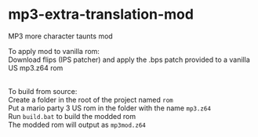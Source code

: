# mp3-extra-translation-mod
MP3 more character taunts mod

To apply mod to vanilla rom:<br>
Download flips (IPS patcher) and apply the .bps patch provided to a vanilla US mp3.z64 rom<br><br>

To build from source:<br>
Create a folder in the root of the project named `rom`<br>
Put a mario party 3 US rom in the folder with the name `mp3.z64`<br>
Run `build.bat` to build the modded rom<br>
The modded rom will output as `mp3mod.z64`
